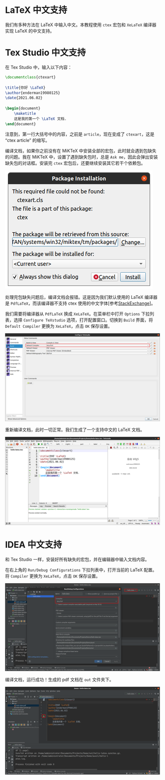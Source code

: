 # LaTeX 中文支持

我们有多种方法在 LaTeX 中输入中文。本教程使用 `ctex` 宏包和 `XeLaTeX` 编译器实现 LaTeX 的中文支持。

# Tex Studio 中文支持

在 Tex Studio 中，输入以下内容：

```latex
\documentclass{ctexart}

\title{你好 \LaTeX}
\author{enderman19980125}
\date{2021.06.02}

\begin{document}
	\maketitle
	这是我的第一个 \LaTeX 文档.
\end{document}
```

注意到，第一行大括号中的内容，之前是 `article`，现在变成了 `ctexart`，这是 “ctex article” 的缩写。

编译文档，如果你之前没有在 MiKTeX 中安装全部的宏包，此时就会遇到包缺失的问题。我在 MiKTeX 中，设置了遇到缺失包时，总是 `Ask me`，因此会弹出安装缺失包的对话框。安装完 `ctex` 宏包后，还要继续安装其它若干个依赖包。

![](install-ctex.png)

处理完包缺失问题后，编译文档会报错。这是因为我们默认使用的 LaTeX 编译器是 `PdfLaTeX`，而该编译器不支持 ctex 使用的中文字体[参考[StackExchange](https://tex.stackexchange.com/questions/545681/critical-package-ctex-errorctex-fontsetfandol-is-unavailable-in-current )]。

我们需要将编译器从 `PdfLaTeX` 换成 `XeLaTeX`。在菜单栏中打开 `Options` 下拉列表，选择 `Configure TeXstudio` 选项，打开配置窗口。切换到 `Build` 界面，将 `Default Compiler` 更换为 `XeLaTeX`，点击 `OK` 保存设置。

![](texstudio-xelatex.png)

重新编译文档，此时一切正常。我们生成了一个支持中文的 LaTeX 文档。

![](texstudio-output.png)

# IDEA 中文支持

和 Tex Studio 一样，安装好所有缺失的宏包，并在编辑器中输入文档内容。

在右上角的 `Run/Debug Configurations` 下拉列表中，打开当前的 LaTeX 配置。将 `Compiler` 更换为 `XeLaTeX`，点击 `OK` 保存设置。

![](idea-xelatex.png)

编译文档，运行成功！生成的 pdf 文档在 `out` 文件夹下。

![](idea-output.png)
